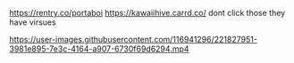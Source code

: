 https://rentry.co/portaboi https://kawaiihive.carrd.co/ dont click those they have virsues

https://user-images.githubusercontent.com/116941296/221827951-3981e895-7e3c-4164-a907-6730f69d6294.mp4

